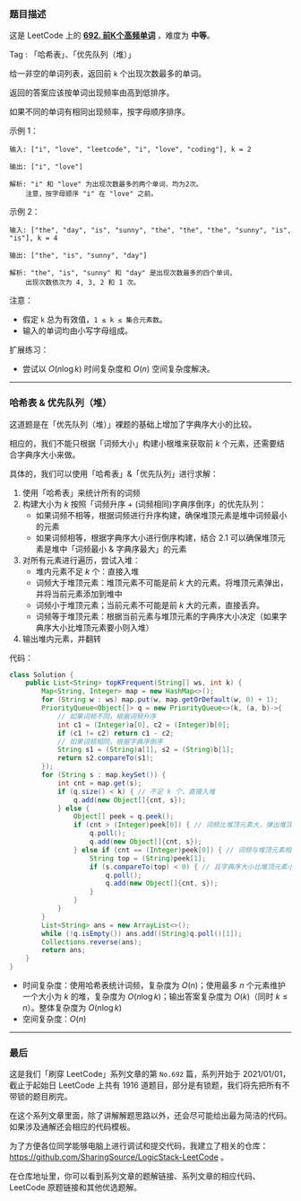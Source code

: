 ### 题目描述

这是 LeetCode 上的 **[692. 前K个高频单词](https://leetcode-cn.com/problems/top-k-frequent-words/solution/gong-shui-san-xie-xiang-jie-shi-yong-ha-8dxt2/)** ，难度为 **中等**。

Tag : 「哈希表」、「优先队列（堆）」




给一非空的单词列表，返回前 `k` 个出现次数最多的单词。

返回的答案应该按单词出现频率由高到低排序。

如果不同的单词有相同出现频率，按字母顺序排序。

示例 1：
```
输入: ["i", "love", "leetcode", "i", "love", "coding"], k = 2

输出: ["i", "love"]

解析: "i" 和 "love" 为出现次数最多的两个单词，均为2次。
    注意，按字母顺序 "i" 在 "love" 之前。
```

示例 2：
```
输入: ["the", "day", "is", "sunny", "the", "the", "the", "sunny", "is", "is"], k = 4

输出: ["the", "is", "sunny", "day"]

解析: "the", "is", "sunny" 和 "day" 是出现次数最多的四个单词，
    出现次数依次为 4, 3, 2 和 1 次。
```

注意：
* 假定 `k` 总为有效值，`1 ≤ k ≤ 集合元素数`。
* 输入的单词均由小写字母组成。


扩展练习：
* 尝试以 $O(n\log{k})$ 时间复杂度和 $O(n)$ 空间复杂度解决。

---

### 哈希表 & 优先队列（堆）

这道题是在「优先队列（堆）」裸题的基础上增加了字典序大小的比较。

相应的，我们不能只根据「词频大小」构建小根堆来获取前 $k$ 个元素，还需要结合字典序大小来做。

具体的，我们可以使用「哈希表」&「优先队列」进行求解：

1. 使用「哈希表」来统计所有的词频
2. 构建大小为 $k$ 按照「词频升序 + (词频相同)字典序倒序」的优先队列：
    * 如果词频不相等，根据词频进行升序构建，确保堆顶元素是堆中词频最小的元素
    * 如果词频相等，根据字典序大小进行倒序构建，结合 $2.1$ 可以确保堆顶元素是堆中「词频最小 & 字典序最大」的元素
3. 对所有元素进行遍历，尝试入堆：
    * 堆内元素不足 $k$ 个：直接入堆
    * 词频大于堆顶元素：堆顶元素不可能是前 $k$ 大的元素。将堆顶元素弹出，并将当前元素添加到堆中
    * 词频小于堆顶元素；当前元素不可能是前 $k$ 大的元素，直接丢弃。
    * 词频等于堆顶元素：根据当前元素与堆顶元素的字典序大小决定（如果字典序大小比堆顶元素要小则入堆）
4. 输出堆内元素，并翻转

代码：
```Java
class Solution {
    public List<String> topKFrequent(String[] ws, int k) {
        Map<String, Integer> map = new HashMap<>();
        for (String w : ws) map.put(w, map.getOrDefault(w, 0) + 1);
        PriorityQueue<Object[]> q = new PriorityQueue<>(k, (a, b)->{ 
            // 如果词频不同，根据词频升序
            int c1 = (Integer)a[0], c2 = (Integer)b[0];
            if (c1 != c2) return c1 - c2;
            // 如果词频相同，根据字典序倒序
            String s1 = (String)a[1], s2 = (String)b[1];
            return s2.compareTo(s1);
        });
        for (String s : map.keySet()) {
            int cnt = map.get(s);
            if (q.size() < k) { // 不足 k 个，直接入堆
                q.add(new Object[]{cnt, s});
            } else {
                Object[] peek = q.peek();
                if (cnt > (Integer)peek[0]) { // 词频比堆顶元素大，弹出堆顶元素，入堆
                    q.poll();
                    q.add(new Object[]{cnt, s});
                } else if (cnt == (Integer)peek[0]) { // 词频与堆顶元素相同
                    String top = (String)peek[1];
                    if (s.compareTo(top) < 0) { // 且字典序大小比堆顶元素小，弹出堆顶元素，入堆
                        q.poll();
                        q.add(new Object[]{cnt, s});
                    }
                }
            }
        }
        List<String> ans = new ArrayList<>();
        while (!q.isEmpty()) ans.add((String)q.poll()[1]);
        Collections.reverse(ans);
        return ans;
    }
}
```
* 时间复杂度：使用哈希表统计词频，复杂度为 $O(n)$；使用最多 $n$ 个元素维护一个大小为 $k$ 的堆，复杂度为 $O(n\log{k})$；输出答案复杂度为 $O(k)$（同时 $k \leq n$）。整体复杂度为 $O(n\log{k})$
* 空间复杂度：$O(n)$

---

### 最后

这是我们「刷穿 LeetCode」系列文章的第 `No.692` 篇，系列开始于 2021/01/01，截止于起始日 LeetCode 上共有 1916 道题目，部分是有锁题，我们将先把所有不带锁的题目刷完。

在这个系列文章里面，除了讲解解题思路以外，还会尽可能给出最为简洁的代码。如果涉及通解还会相应的代码模板。

为了方便各位同学能够电脑上进行调试和提交代码，我建立了相关的仓库：https://github.com/SharingSource/LogicStack-LeetCode 。

在仓库地址里，你可以看到系列文章的题解链接、系列文章的相应代码、LeetCode 原题链接和其他优选题解。

